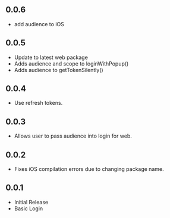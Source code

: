 ## 0.0.6
- add audience to iOS

## 0.0.5

- Update to latest web package
- Adds audience and scope to loginWithPopup()
- Adds audience to getTokenSilently()

## 0.0.4

- Use refresh tokens.

## 0.0.3

- Allows user to pass audience into login for web.

## 0.0.2

- Fixes iOS compilation errors due to changing package name.

## 0.0.1

- Initial Release
- Basic Login
